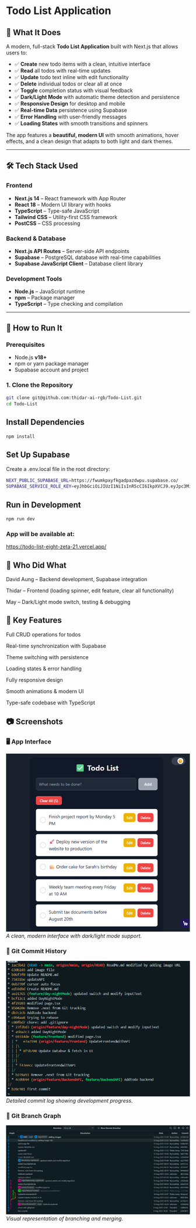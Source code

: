 # Todo List Application

## 📌 What It Does
A modern, full-stack **Todo List Application** built with Next.js that allows users to:

- ✅ **Create** new todo items with a clean, intuitive interface  
- ✅ **Read** all todos with real-time updates  
- ✅ **Update** todo text inline with edit functionality  
- ✅ **Delete** individual todos or clear all at once  
- ✅ **Toggle** completion status with visual feedback  
- ✅ **Dark/Light Mode** with automatic theme detection and persistence  
- ✅ **Responsive Design** for desktop and mobile  
- ✅ **Real-time Data** persistence using Supabase  
- ✅ **Error Handling** with user-friendly messages  
- ✅ **Loading States** with smooth transitions and spinners  

The app features a **beautiful, modern UI** with smooth animations, hover effects, and a clean design that adapts to both light and dark themes.

---

## 🛠 Tech Stack Used

### **Frontend**
- **Next.js 14** – React framework with App Router  
- **React 18** – Modern UI library with hooks  
- **TypeScript** – Type-safe JavaScript  
- **Tailwind CSS** – Utility-first CSS framework  
- **PostCSS** – CSS processing  

### **Backend & Database**
- **Next.js API Routes** – Server-side API endpoints  
- **Supabase** – PostgreSQL database with real-time capabilities  
- **Supabase JavaScript Client** – Database client library  

### **Development Tools**
- **Node.js** – JavaScript runtime  
- **npm** – Package manager  
- **TypeScript** – Type checking and compilation  

---

## 🚀 How to Run It

### **Prerequisites**
- Node.js **v18+**
- npm or yarn package manager
- Supabase account and project

### **1. Clone the Repository**
```bash
git clone git@github.com:thidar-ai-rgb/Todo-List.git
cd Todo-List
```

## Install Dependencies
```bash
npm install
```

## Set Up Supabase
Create a .env.local file in the root directory:
```bash
NEXT_PUBLIC_SUPABASE_URL=https://fwumkpxyfkgadpazdwpu.supabase.co/
SUPABASE_SERVICE_ROLE_KEY=eyJhbGciOiJIUzI1NiIsInR5cCI6IkpXVCJ9.eyJpc3MiOiJzdXBhYmFzZSIsInJlZiI6ImZ3dW1rcHh5ZmtnYWRwYXpkd3B1Iiwicm9sZSI6ImFub24iLCJpYXQiOjE3NTUwNzgyMTEsImV4cCI6MjA3MDY1NDIxMX0.BUxBJwIiiVn05eK5ms-16eqEfNUoid0Uvpv8q_byPbs
```

## Run in Development
```bash
npm run dev
```

### App will be available at:
https://todo-list-eight-zeta-21.vercel.app/

## 👥 Who Did What

David Aung – Backend development, Supabase integration

Thidar – Frontend (loading spinner, edit feature, clear all functionality)

May – Dark/Light mode switch, testing & debugging

## 🎯 Key Features

Full CRUD operations for todos

Real-time synchronization with Supabase

Theme switching with persistence

Loading states & error handling

Fully responsive design


Smooth animations & modern UI

Type-safe codebase with TypeScript

## 📷 Screenshots

### 🖥 App Interface
[![Todo List UI](images/app_UI.png)](images/app_UI.png)  
*A clean, modern interface with dark/light mode support.*

### 📜 Git Commit History
[![Git Log](images/git_log.png)](images/git_log.png)  
*Detailed commit log showing development progress.*

### 🌳 Git Branch Graph
[![Git Graph](images/git_graph.png)](images/git_graph.png)  
*Visual representation of branching and merging.*